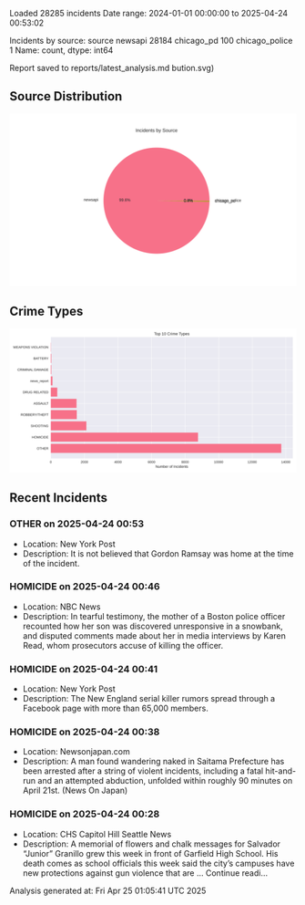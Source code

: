 
Loaded 28285 incidents
Date range: 2024-01-01 00:00:00 to 2025-04-24 00:53:02

Incidents by source:
source
newsapi           28184
chicago_pd          100
chicago_police        1
Name: count, dtype: int64

Report saved to reports/latest_analysis.md
bution.svg)

## Source Distribution
![Source Distribution](images/source_distribution.svg)

## Crime Types
![Crime Types](images/crime_types.svg)

## Recent Incidents

### OTHER on 2025-04-24 00:53
- Location: New York Post
- Description: It is not believed that Gordon Ramsay was home at the time of the incident.


### HOMICIDE on 2025-04-24 00:46
- Location: NBC News
- Description: In tearful testimony, the mother of a Boston police officer recounted how her son was discovered unresponsive in a snowbank, and disputed comments made about her in media interviews by Karen Read, whom prosecutors accuse of killing the officer.


### HOMICIDE on 2025-04-24 00:41
- Location: New York Post
- Description: The New England serial killer rumors spread through a Facebook page with more than 65,000 members.


### HOMICIDE on 2025-04-24 00:38
- Location: Newsonjapan.com
- Description: A man found wandering naked in Saitama Prefecture has been arrested after a string of violent incidents, including a fatal hit-and-run and an attempted abduction, unfolded within roughly 90 minutes on April 21st. (News On Japan)


### HOMICIDE on 2025-04-24 00:28
- Location: CHS Capitol Hill Seattle News
- Description: A memorial of flowers and chalk messages for Salvador “Junior” Granillo grew this week in front of Garfield High School. His death comes as school officials this week said the city’s campuses have new protections against gun violence that are … Continue readi…

Analysis generated at: Fri Apr 25 01:05:41 UTC 2025
